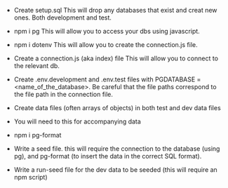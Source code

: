 - Create setup.sql
  This will drop any databases that exist and creat new ones. Both development and test.

- npm i pg
  This will allow you to access your dbs using javascript.

- npm i dotenv
  This will allow you to create the connection.js file.

- Create a connection.js (aka index) file
  This will allow you to connect to the relevant db.

- Create .env.development and .env.test files with PGDATABASE = <name_of_the_database>.
  Be careful that the file paths correspond to the file path in the connection file.

- Create data files (often arrays of objects) in both test and dev data files

- You will need to this for accompanying data

- npm i pg-format

- Write a seed file. this will require the connection to the database (using pg), and pg-format (to insert the data in the correct SQL format).

- Write a run-seed file for the dev data to be seeded (this will require an npm script)
